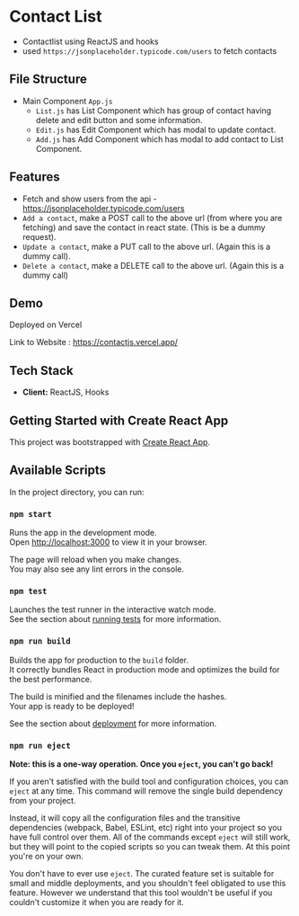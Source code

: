 
# Contact List
- Contactlist using ReactJS and hooks
- used ```https://jsonplaceholder.typicode.com/users``` to fetch contacts


## File Structure
* Main Component ```App.js```
  * ```List.js``` has List Component which has group of contact having delete and edit button and some information. 
  * ```Edit.js``` has Edit Component which has modal to update contact.
  * ```Add.js``` has Add Component which has modal to add contact to List Component.


## Features 
* Fetch and show users from the api - https://jsonplaceholder.typicode.com/users
* ```Add a contact```, make a POST call to the above url (from where you are fetching) and save the contact in react state. (This is be a dummy request).
* ```Update a contact```, make a PUT call to the above url. (Again this is a dummy call).
* ```Delete a contact```, make a DELETE call to the above url. (Again this is a dummy call)

## Demo

Deployed on Vercel

Link to Website : https://contactjs.vercel.app/


## Tech Stack

* **Client:** ReactJS, Hooks


## Getting Started with Create React App

This project was bootstrapped with [Create React App](https://github.com/facebook/create-react-app).

## Available Scripts

In the project directory, you can run:

### `npm start`

Runs the app in the development mode.\
Open [http://localhost:3000](http://localhost:3000) to view it in your browser.

The page will reload when you make changes.\
You may also see any lint errors in the console.

### `npm test`

Launches the test runner in the interactive watch mode.\
See the section about [running tests](https://facebook.github.io/create-react-app/docs/running-tests) for more information.

### `npm run build`

Builds the app for production to the `build` folder.\
It correctly bundles React in production mode and optimizes the build for the best performance.

The build is minified and the filenames include the hashes.\
Your app is ready to be deployed!

See the section about [deployment](https://facebook.github.io/create-react-app/docs/deployment) for more information.

### `npm run eject`

**Note: this is a one-way operation. Once you `eject`, you can't go back!**

If you aren't satisfied with the build tool and configuration choices, you can `eject` at any time. This command will remove the single build dependency from your project.

Instead, it will copy all the configuration files and the transitive dependencies (webpack, Babel, ESLint, etc) right into your project so you have full control over them. All of the commands except `eject` will still work, but they will point to the copied scripts so you can tweak them. At this point you're on your own.

You don't have to ever use `eject`. The curated feature set is suitable for small and middle deployments, and you shouldn't feel obligated to use this feature. However we understand that this tool wouldn't be useful if you couldn't customize it when you are ready for it.
